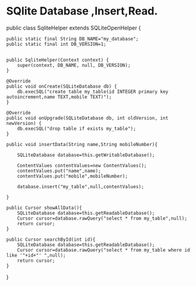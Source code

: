 # SQlite Database ,Insert,Read.



public class SqliteHelper extends SQLiteOpenHelper {

    public static final String DB_NAME="my_database";
    public static final int DB_VERSION=1;


    public SqliteHelper(Context context) {
        super(context, DB_NAME, null, DB_VERSION);
    }

    @Override
    public void onCreate(SQLiteDatabase db) {
        db.execSQL("create table my_table(id INTEGER primary key autoincrement,name TEXT,mobile TEXT)");
    }

    @Override
    public void onUpgrade(SQLiteDatabase db, int oldVersion, int newVersion) {
        db.execSQL("drop table if exists my_table");
    }

    public void insertData(String name,String mobileNumber){

        SQLiteDatabase database=this.getWritableDatabase();

        ContentValues contentValues=new ContentValues();
        contentValues.put("name",name);
        contentValues.put("mobile",mobileNumber);

        database.insert("my_table",null,contentValues);

    }

    public Cursor showAllData(){
        SQLiteDatabase database=this.getReadableDatabase();
        Cursor cursor=database.rawQuery("select * from my_table",null);
        return cursor;
    }

    public Cursor searchById(int id){
        SQLiteDatabase database=this.getReadableDatabase();
        Cursor cursor=database.rawQuery("select * from my_table where id like '"+id+"' ",null);
        return cursor;
    }





}

